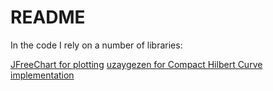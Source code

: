 # README

In the code I rely on a number of libraries:

 [JFreeChart for plotting](http://www.jfree.org/jfreechart/)
 [uzaygezen for Compact Hilbert Curve implementation](https://code.google.com/p/uzaygezen/)